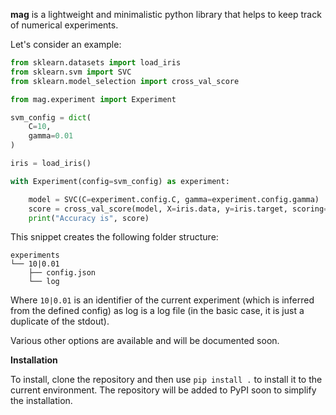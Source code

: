 **mag** is a lightweight and minimalistic python library that helps to keep track of numerical experiments.

Let's consider an example:
``` python
from sklearn.datasets import load_iris
from sklearn.svm import SVC
from sklearn.model_selection import cross_val_score

from mag.experiment import Experiment

svm_config = dict(
    C=10,
    gamma=0.01
)

iris = load_iris()

with Experiment(config=svm_config) as experiment:

    model = SVC(C=experiment.config.C, gamma=experiment.config.gamma)
    score = cross_val_score(model, X=iris.data, y=iris.target, scoring="accuracy").mean()
    print("Accuracy is", score)
```
This snippet creates the following folder structure:
```
experiments
└── 10|0.01
    ├── config.json
    └── log
```

Where ```10|0.01``` is an identifier of the current experiment (which is inferred from the defined config) as log
is a log file (in the basic case, it is just a duplicate of the stdout).

Various other options are available and will be documented soon.

**Installation**

To install, clone the repository and then use ```pip install .``` to install it to the current environment. The repository will be added to PyPI soon to simplify the installation.
